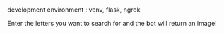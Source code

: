 # 
development environment :
venv, flask, ngrok

Enter the letters you want to search for and the bot will return an image!
